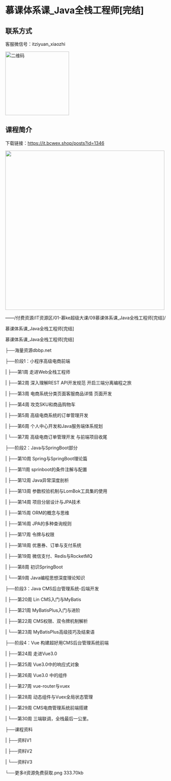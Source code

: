 # 慕课体系课_Java全栈工程师[完结]

## 联系方式

客服微信号：itziyuan_xiaozhi

<img src="https://ziyuanyun.oss-cn-guangzhou.aliyuncs.com/common/20240614073449/666b82192834a.jpg" width="200" height="200" alt="二维码">

## 课程简介

下载链接：https://it.bcwex.shop/posts?id=1346

<img src="https://ziyuanyun.oss-cn-guangzhou.aliyuncs.com/yun/20240515153710/66446626b1910.jpg" width="500" alt="">

  ——/付费资源/IT资源区/01-慕ke超级大课/09慕课体系课_Java全栈工程师[完结]/

 慕课体系课_Java全栈工程师[完结]



慕课体系课_Java全栈工程师[完结]





 ├──海量资源dbbp.net

 ├──阶段1：小程序高级电商前端

 | ├──第1周 走进Web全栈工程师

 | ├──第2周 深入理解REST API开发规范 开启三端分离编程之旅

 | ├──第3周 电商系统分类页面客服商品详情 页面开发

 | ├──第4周 攻克SKU和商品购物车

 | ├──第5周 高级电商系统的订单管理开发

 | ├──第6周 个人中心开发和Java服务端体系规划

 | └──第7周 高级电商订单管理开发 与前端项目收尾

 ├──阶段2：Java与SpringBoot部分

 | ├──第10周 Spring与SpringBoot理论篇

 | ├──第11周 sprinboot的条件注解与配置

 | ├──第12周 Java异常深度剖析

 | ├──第13周 参数校验机制与LomBok工具集的使用

 | ├──第14周 项目分层设计与JPA技术

 | ├──第15周 ORM的概念与思维

 | ├──第16周 JPA的多种查询规则

 | ├──第17周 令牌与权限

 | ├──第18周 优惠券、订单与支付系统

 | ├──第19周 微信支付、Redis与RocketMQ

 | ├──第8周 初识SpringBoot

 | └──第9周 Java编程思想深度理论知识

 ├──阶段3：Java CMS后台管理系统-后端开发

 | ├──第20周 Lin CMS入门与MyBatis

 | ├──第21周 MyBatisPlus入门与进阶

 | ├──第22周 CMS权限、双令牌机制解析

 | └──第23周 MyBatisPlus高级技巧及结束语

 ├──阶段4：Vue 构建超好用CMS后台管理系统前端

 | ├──第24周 走进Vue3.0

 | ├──第25周 Vue3.0中的响应式对象

 | ├──第26周 Vue3.0 中的组件

 | ├──第27周 vue-router与vuex

 | ├──第28周 动态组件与Vuex全局状态管理

 | ├──第29周 CMS电商管理系统前端搭建

 | └──第30周 三端联调，全栈最后一公里。

 ├──课程资料

 | ├──资料V1

 | ├──资料V2

 | └──资料V3

 └──更多it资源免费获取.png 333.70kb

  